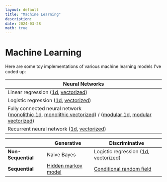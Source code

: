 ```yaml
---
layout: default
title: "Machine Learning"
description: 
date: 2024-03-28
math: true
---
```


# Machine Learning

Here are some toy implementations of various machine learning models I've coded up:

| Neural Networks |
|-----------------|
| Linear regression ([1d](https://github.com/ebanner/ml/blob/master/notebooks/1d/Linear%20Regression.ipynb), [vectorized](https://github.com/ebanner/ml/blob/master/notebooks/vectorized/Linear%20Regression.ipynb)) |
| Logistic regression ([1d](https://github.com/ebanner/ml/blob/master/notebooks/1d/Softmax.ipynb), [vectorized](https://github.com/ebanner/ml/blob/master/notebooks/vectorized/Softmax.ipynb)) |
| Fully connected neural network <br /> ([monolithic 1d](https://github.com/ebanner/ml/blob/master/notebooks/1d/nn/Monolithic.ipynb), [monolithic vectorized](https://github.com/ebanner/ml/blob/master/notebooks/vectorized/nn/Monolithic.ipynb)) / ([modular 1d](https://github.com/ebanner/ml/blob/master/notebooks/1d/nn/Modular.ipynb), [modular vectorized](https://github.com/ebanner/ml/blob/master/notebooks/vectorized/nn/Modular.ipynb)) |
| Recurrent neural network ([1d](https://github.com/ebanner/ml/blob/master/notebooks/1d/rnn/Monolithic.ipynb), [vectorized](https://github.com/ebanner/ml/blob/master/notebooks/vectorized/rnn/Monolithic.ipynb)) |

|                    | Generative  | Discriminative |
| -------------------|-------------|----------------|
| **Non-Sequential** | Naive Bayes | Logistic regression ([1d](https://github.com/ebanner/ml/blob/master/notebooks/1d/Softmax.ipynb), [vectorized](https://github.com/ebanner/ml/blob/master/notebooks/vectorized/Softmax.ipynb)) |
| **Sequential**     | [Hidden markov model](https://github.com/ebanner/ml/blob/master/notebooks/seq/Hidden%20Markov%20Model.ipynb) | [Conditional random field](https://github.com/ebanner/Learning/blob/main/crf/CRF.ipynb) |

